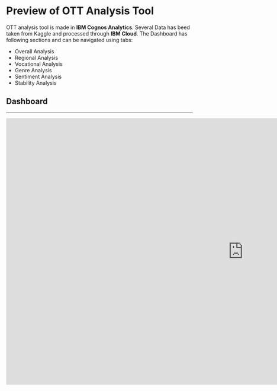 # Preview of OTT Analysis Tool

OTT analysis tool is made in **IBM Cognos Analytics**. Several Data has beed taken from Kaggle and processed through **IBM Cloud**. The Dashboard has following sections and can be navigated using tabs:

- Overall Analysis
- Regional Analysis
- Vocational Analysis
- Genre Analysis
- Sentiment Analysis
- Stability Analysis


## Dashboard
---

<iframe src="https://us1.ca.analytics.ibm.com/bi/?perspective=dashboard&amp;pathRef=.my_folders%2FOTT%2Banalysis&amp;closeWindowOnLastView=true&amp;ui_appbar=false&amp;ui_navbar=false&amp;shareMode=embedded&amp;action=view&amp;mode=dashboard&amp;subView=model0000017b965f051a_00000000" width="1280" height="720" frameborder="0" gesture="media" allow="encrypted-media" allowfullscreen=""></iframe>